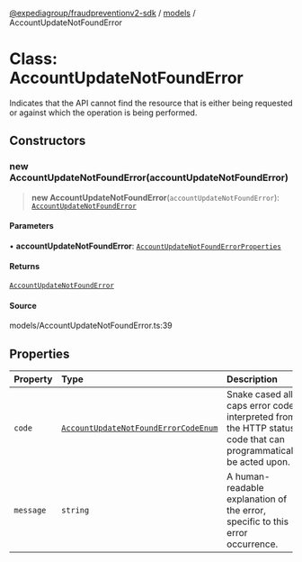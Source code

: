 [@expediagroup/fraudpreventionv2-sdk](../../index.md) / [models](../index.md) / AccountUpdateNotFoundError

# Class: AccountUpdateNotFoundError

Indicates that the API cannot find the resource that is either being requested or against which the operation is being performed.

## Constructors

### new AccountUpdateNotFoundError(accountUpdateNotFoundError)

> **new AccountUpdateNotFoundError**(`accountUpdateNotFoundError`): [`AccountUpdateNotFoundError`](AccountUpdateNotFoundError.md)

#### Parameters

• **accountUpdateNotFoundError**: [`AccountUpdateNotFoundErrorProperties`](../interfaces/AccountUpdateNotFoundErrorProperties.md)

#### Returns

[`AccountUpdateNotFoundError`](AccountUpdateNotFoundError.md)

#### Source

models/AccountUpdateNotFoundError.ts:39

## Properties

| Property | Type | Description |
| :------ | :------ | :------ |
| `code` | [`AccountUpdateNotFoundErrorCodeEnum`](../type-aliases/AccountUpdateNotFoundErrorCodeEnum.md) | Snake cased all caps error code interpreted from the HTTP status code that can programmatically be acted upon. |
| `message` | `string` | A human-readable explanation of the error, specific to this error occurrence. |
